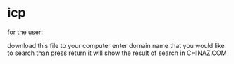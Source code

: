 # icp
for the user: 

download this file to your computer 
enter domain name that you would like to search 
than press return 
it will show the result of search in CHINAZ.COM
